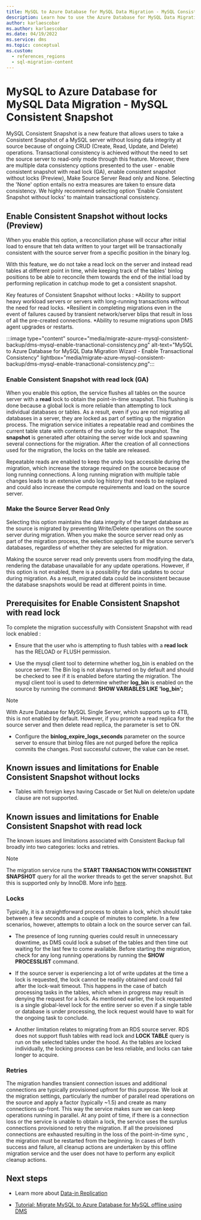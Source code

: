 ```yaml
---
title: MySQL to Azure Database for MySQL Data Migration - MySQL Consistent Backup
description: Learn how to use the Azure Database for MySQL Data Migration - MySQL Consistent Backup for transaction consistency even without making the Source server read-only
author: karlaescobar
ms.author: karlaescobar
ms.date: 04/19/2022
ms.service: dms
ms.topic: conceptual
ms.custom:
  - references_regions
  - sql-migration-content
---
```


# MySQL to Azure Database for MySQL Data Migration - MySQL Consistent Snapshot

MySQL Consistent Snapshot is a new feature that allows users to take a Consistent Snapshot of a MySQL server without losing data integrity at source because of ongoing CRUD (Create, Read, Update, and Delete) operations. Transactional consistency is achieved without the need to set the source server to read-only mode through this feature. Moreover, there are multiple data consistency options presented to the user - enable consistent snapshot with read lock (GA), enable consistent snapshot without locks (Preview), Make Source Server Read only and None. Selecting the 'None' option entails no extra measures are taken to ensure data consistency. We highly recommend selecting option 'Enable Consistent Snapshot without locks' to maintain transactional consistency.

## Enable Consistent Snapshot without locks (Preview)

When you enable this option, a reconciliation phase will occur after initial load to ensure that teh data written to your target will be transactionally consistent with the source server from a specific position in the binary log.

With this feature, we do not take a read lock on the server and instead read tables at different point in time, while keeping track of the tables' binlog positions to be able to reconcile them towards the end of the initial load by performing replication in catchup mode to get a consistent snapshot.

Key features of Consistent Snapshot without locks :
    *Ability to support heavy workload servers or servers with long-running transactions without the need for read locks.
    *Resilient in completing migrations even in the event of failures caused by transient network/server blips that result in loss of all the pre-created connections.
    *Ability to resume migrations upon DMS agent upgrades or restarts.

:::image type="content" source="media/migrate-azure-mysql-consistent-backup/dms-mysql-enable-tranactional-consistency.png" alt-text="MySQL to Azure Database for MySQL Data Migration Wizard - Enable Transactional Consistency" lightbox="media/migrate-azure-mysql-consistent-backup/dms-mysql-enable-tranactional-consistency.png":::

### Enable Consistent Snapshot with read lock (GA)

When you enable this option, the service flushes all tables on the source server with a **read** lock to obtain the point-in-time snapshot. This flushing is done because a global lock is more reliable than attempting to lock individual databases or tables. As a result, even if you are not migrating all databases in a server, they are locked as part of setting up the migration process. The migration service initiates a repeatable read and combines the current table state with contents of the undo log for the snapshot. The **snapshot** is generated after obtaining the server wide lock and spawning several connections for the migration. After the creation of all connections used for the migration, the locks on the table are released.

Repeatable reads are enabled to keep the undo logs accessible during the migration, which increase the storage required on the source because of long running connections. A long running migration with multiple table changes leads to an extensive undo log history that needs to be replayed and could also increase the compute requirements and load on the source server.

### Make the Source Server Read Only

 Selecting this option maintains the data integrity of the target database as the source is migrated by preventing Write/Delete operations on the source server during migration. When you make the source server read only as part of the migration process, the selection applies to all the source server’s databases, regardless of whether they are selected for migration.

Making the source server read only prevents users from modifying the data, rendering the database unavailable for any update operations. However, if this option is not enabled, there is a possibility for data updates to occur during migration. As a result, migrated data could be inconsistent because the database snapshots would be read at different points in time.

## Prerequisites for Enable Consistent Snapshot with read lock

To complete the migration successfully with Consistent Snapshot with read lock enabled :

- Ensure that the user who is attempting to flush tables with a **read lock** has the RELOAD or FLUSH permission.

- Use the mysql client tool to determine whether log_bin is enabled on the source server. The Bin log is not always turned on by default and should be checked to see if it is enabled before starting the migration. The mysql client tool is used to determine whether **log_bin** is enabled on the source by running the command: **SHOW VARIABLES LIKE 'log_bin';**

> [!NOTE]
> With Azure Database for MySQL Single Server, which supports up to 4TB, this is not enabled by default. However, if you promote a read replica for the source server and then delete read replica, the parameter is set to ON.

- Configure the **binlog_expire_logs_seconds** parameter on the source server to ensure that binlog files are not purged before the replica commits the changes. Post successful cutover, the value can be reset.

## Known issues and limitations for Enable Consistent Snapshot without locks

- Tables with foreign keys having Cascade or Set Null on delete/on update clause are not supported.

## Known issues and limitations for Enable Consistent Snapshot with read lock

The known issues and limitations associated with Consistent Backup fall broadly into two categories: locks and retries.

> [!NOTE]
> The migration service runs the **START TRANSACTION WITH CONSISTENT SNAPSHOT** query for all the worker threads to get the server snapshot. But this is supported only by InnoDB. More info [here](https://dev.mysql.com/doc/refman/8.0/en/commit.html).

### Locks

Typically, it is a straightforward process to obtain a lock, which should take between a few seconds and a couple of minutes to complete. In a few scenarios, however, attempts to obtain a lock on the source server can fail.

- The presence of long running queries could result in unnecessary downtime, as DMS could lock a subset of the tables and then time out waiting for the last few to come available. Before starting the migration, check for any long running operations by running the **SHOW PROCESSLIST** command.  

- If the source server is experiencing a lot of write updates at the time a lock is requested, the lock cannot be readily obtained and could fail after the lock-wait timeout. This happens in the case of batch processing tasks in the tables, which when in progress may result in denying the request for a lock. As mentioned earlier, the lock requested is a single global-level lock for the entire server so even if a single table or database is under processing, the lock request would have to wait for the ongoing task to conclude.  

- Another limitation relates to migrating from an RDS source server. RDS does not support flush tables with read lock and **LOCK TABLE** query is run on the selected tables under the hood. As the tables are locked individually, the locking process can be less reliable, and locks can take longer to acquire.

### Retries

The migration handles transient connection issues and additional connections are typically provisioned upfront for this purpose. We look at the migration settings, particularly the number of parallel read operations on the source and apply a factor (typically ~1.5) and create as many connections up-front. This way the service makes sure we can keep operations running in parallel. At any point of time, if there is a connection loss or the service is unable to obtain a lock, the service uses the surplus connections provisioned to retry the migration. If all the provisioned connections are exhausted resulting in the loss of the point-in-time sync , the migration must be restarted from the beginning. In cases of both success and failure, all cleanup actions are undertaken by this offline migration service and the user does not have to perform any explicit cleanup actions.

## Next steps

- Learn more about [Data-in Replication](../mysql/concepts-data-in-replication.md)

- [Tutorial: Migrate MySQL to Azure Database for MySQL offline using DMS](tutorial-mysql-azure-mysql-offline-portal.md)
